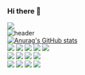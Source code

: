 ### Hi there 👋

<!--
**Kerem-Song/Kerem-Song** is a ✨ _special_ ✨ repository because its `README.md` (this file) appears on your GitHub profile.

Here are some ideas to get you started:

- 🔭 I’m currently working on ... 
- 🌱 I’m currently learning ...
- 👯 I’m looking to collaborate on ...
- 🤔 I’m looking for help with ...
- 💬 Ask me about ...
- 📫 How to reach me: ...
- 😄 Pronouns: ...
- ⚡ Fun fact: ...

-->
<a href="https://hits.seeyoufarm.com"><img src="https://hits.seeyoufarm.com/api/count/incr/badge.svg?url=https%3A%2F%2Fgithub.com%2Fgjbae1212%2Fhit-counter&count_bg=%2379C83D&title_bg=%23555555&icon=electron.svg&icon_color=%23E7E7E7&title=hits&edge_flat=false"/></a><br/>
![header](https://capsule-render.vercel.app/api?color=gradient&type=rect&text=Kerem%Song)</br>
[![Anurag's GitHub stats](https://github-readme-stats.vercel.app/api?username=Kerem-Song&show_icons=true&theme=radical)](https://github.com/anuraghazra/github-readme-stats)
<br/>
<img src="https://img.shields.io/badge/Javascript-F7DF1E?style=flat-square&logo=Javascript&logoColor=black"/>
<img src="https://img.shields.io/badge/React-61DAFB?style=flat-square&logo=React&logoColor=black"/>
<img src="https://img.shields.io/badge/Redux-764ABC?style=flat-square&logo=Redux&logoColor=white"/>
<img src="https://img.shields.io/badge/ReduxSaga-999999?style=flat-square&logo=Redux-Saga&logoColor=white"/>
<img src="https://img.shields.io/badge/Apollo GraphQL-311C87?style=flat-square&logo=Apollo-GraphQL&logoColor=white"/></br>
<img src="https://img.shields.io/badge/HTML5-E34F26?style=flat-square&logo=HTML5&logoColor=white"/>
<img src="https://img.shields.io/badge/CSS3-1572B6?style=flat-square&logo=CSS3&logoColor=white"/>
<img src="https://img.shields.io/badge/Bootstrap-7952B3?style=flat-square&logo=Bootstrap&logoColor=white"/>
<img src="https://img.shields.io/badge/Tailwind Css-38B2AC?style=flat-square&logo=Tailwind-Css&logoColor=white"/></br>
<img src="https://img.shields.io/badge/Node.js-339933?style=flat-square&logo=Node.js&logoColor=white"/>
<img src="https://img.shields.io/badge/Ts node-3178C6?style=flat-square&logo=ts-node&logoColor=white"/>
<img src="https://img.shields.io/badge/NestJS-E0234E?style=flat-square&logo=NestJs&logoColor=white"/>
<img src="https://img.shields.io/badge/GraphQL-E10098?style=flat-square&logo=GraphQL&logoColor=white"/>
                   
